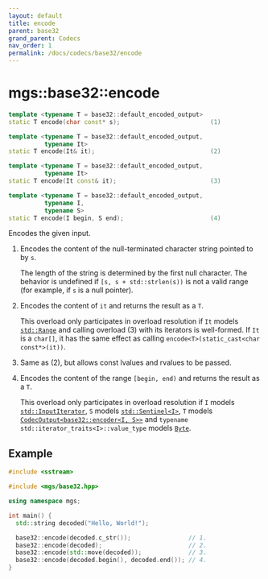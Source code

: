 ```yaml
---
layout: default
title: encode
parent: base32
grand_parent: Codecs
nav_order: 1
permalink: /docs/codecs/base32/encode
---
```


# mgs::base32::encode

```cpp
template <typename T = base32::default_encoded_output>
static T encode(char const* s);                         (1)

template <typename T = base32::default_encoded_output,
          typename It>
static T encode(It& it);                                (2)

template <typename T = base32::default_encoded_output,
          typename It>
static T encode(It const& it);                          (3)

template <typename T = base32::default_encoded_output,
          typename I,
          typename S>
static T encode(I begin, S end);                        (4)

```

Encodes the given input.

1. Encodes the content of the null-terminated character string pointed to by `s`.

    The length of the string is determined by the first null character.
    The behavior is undefined if `[s, s + std::strlen(s))` is not a valid range (for example, if `s` is a null pointer).

1. Encodes the content of `it` and returns the result as a `T`.

    This overload only participates in overload resolution if `It` models [`std::Range`]() and calling overload (3) with its iterators is well-formed.
    If `It` is a `char[]`, it has the same effect as calling `encode<T>(static_cast<char const*>(it))`.

1. Same as (2), but allows const lvalues and rvalues to be passed.

1. Encodes the content of the range `[begin, end)` and returns the result as a `T`.

    This overload only participates in overload resolution if `I` models [`std::InputIterator`](), `S` models [`std::Sentinel<I>`](), `T` models [`CodecOutput<base32::encoder<I, S>>`](/docs/concepts/codec_output) and `typename std::iterator_traits<I>::value_type` models [`Byte`](/docs/concepts/byte).

## Example

```cpp
#include <sstream>

#include <mgs/base32.hpp>

using namespace mgs;

int main() {
  std::string decoded("Hello, World!");

  base32::encode(decoded.c_str());                // 1.
  base32::encode(decoded);                        // 2.
  base32::encode(std::move(decoded));             // 3.
  base32::encode(decoded.begin(), decoded.end()); // 4.
}
```
